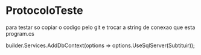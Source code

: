 # ProtocoloTeste

para testar so copiar o codigo pelo git e trocar a string de conexao que esta program.cs

builder.Services.AddDbContext<ProtocoloDbContext>(options =>
    options.UseSqlServer(Subtituir));

